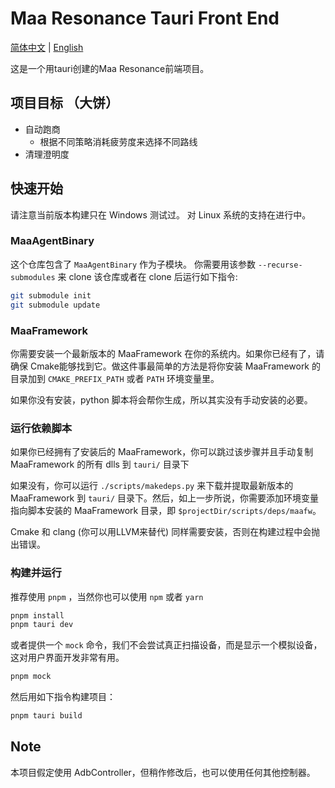# Maa Resonance Tauri Front End

[简体中文](/README_zh.md) | [English](/README.md)

这是一个用tauri创建的Maa Resonance前端项目。

## 项目目标 （大饼）

- 自动跑商
  - 根据不同策略消耗疲劳度来选择不同路线
- 清理澄明度

## 快速开始

请注意当前版本构建只在 Windows 测试过。 对 Linux 系统的支持在进行中。

### MaaAgentBinary

这个仓库包含了  `MaaAgentBinary` 作为子模块。 你需要用该参数  `--recurse-submodules` 来 clone 该仓库或者在 clone 后运行如下指令:

```bash
git submodule init  
git submodule update
```

### MaaFramework

你需要安装一个最新版本的 MaaFramework 在你的系统内。如果你已经有了，请确保 Cmake能够找到它。做这件事最简单的方法是将你安装 MaaFramework 的目录加到 `CMAKE_PREFIX_PATH` 或者 `PATH` 环境变量里。

如果你没有安装，python 脚本将会帮你生成，所以其实没有手动安装的必要。

### 运行依赖脚本

如果你已经拥有了安装后的 MaaFramework，你可以跳过该步骤并且手动复制 MaaFramework 的所有 dlls 到 `tauri/` 目录下

如果没有，你可以运行 `./scripts/makedeps.py` 来下载并提取最新版本的 MaaFramework 到 `tauri/` 目录下。然后，如上一步所说，你需要添加环境变量指向脚本安装的 MaaFramework 目录，即 `$projectDir/scripts/deps/maafw`。

Cmake 和 clang (你可以用LLVM来替代) 同样需要安装，否则在构建过程中会抛出错误。

### 构建并运行

推荐使用 `pnpm` ，当然你也可以使用 `npm` 或者 `yarn`

```bash
pnpm install  
pnpm tauri dev
```
或者提供一个 `mock` 命令，我们不会尝试真正扫描设备，而是显示一个模拟设备，这对用户界面开发非常有用。

```bash
pnpm mock
```

然后用如下指令构建项目：

```bash
pnpm tauri build
```

## Note

本项目假定使用 AdbController，但稍作修改后，也可以使用任何其他控制器。
